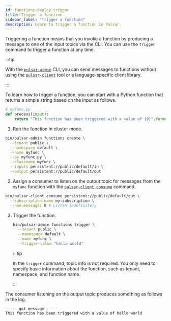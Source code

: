 ```yaml
---
id: functions-deploy-trigger
title: Trigger a function
sidebar_label: "Trigger a function"
description: Learn to trigger a function in Pulsar.
---
```


Triggering a function means that you invoke a function by producing a message to one of the input topics via the CLI. You can use the `trigger` command to trigger a function at any time.

:::tip

With the [`pulsar-admin`](pathname:///reference/#/@pulsar:version_reference@/pulsar-admin/) CLI, you can send messages to functions without using the [`pulsar-client`](reference-cli-tools.md) tool or a language-specific client library.

:::

To learn how to trigger a function, you can start with a Python function that returns a simple string based on the input as follows.

```python
# myfunc.py
def process(input):
    return "This function has been triggered with a value of {0}".format(input)
```

1. Run the function in cluster mode.

  ```bash
  bin/pulsar-admin functions create \
    --tenant public \
    --namespace default \
    --name myfunc \
    --py myfunc.py \
    --classname myfunc \
    --inputs persistent://public/default/in \
    --output persistent://public/default/out
  ```

2. Assign a consumer to listen on the output topic for messages from the `myfunc` function with the [`pulsar-client consume`](reference-cli-tools.md) command.

  ```bash
  bin/pulsar-client consume persistent://public/default/out \
    --subscription-name my-subscription \
    --num-messages 0 # Listen indefinitely
  ```

3. Trigger the function.

   ```bash
   bin/pulsar-admin functions trigger \
     --tenant public \
     --namespace default \
     --name myfunc \
     --trigger-value "hello world"
   ```

   :::tip

   In the `trigger` command, topic info is not required. You only need to specify basic information about the function, such as tenant, namespace, and function name.

   :::

The consumer listening on the output topic produces something as follows in the log.

```text
----- got message -----
This function has been triggered with a value of hello world
```

